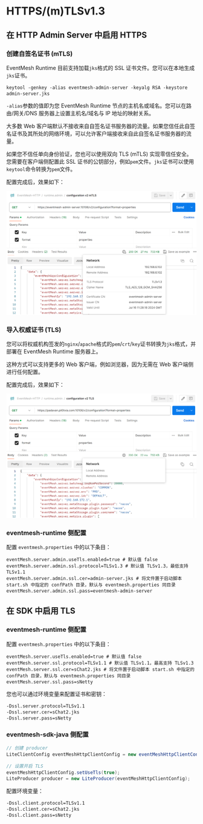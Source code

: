 # HTTPS/(m)TLSv1.3

## 在 HTTP Admin Server 中启用 HTTPS

### 创建自签名证书 (mTLS)

EventMesh Runtime 目前支持加载`jks`格式的 SSL 证书文件。您可以在本地生成`jks`证书。

```shell
keytool -genkey -alias eventmesh-admin-server -keyalg RSA -keystore admin-server.jks
```

`-alias`参数的值即为您 EventMesh Runtime 节点的主机名或域名。您可以在路由/网关/DNS 服务器上设置主机名/域名与 IP 地址的映射关系。

大多数 Web 客户端默认不接收来自自签名证书服务器的流量。如果您信任此自签名证书及其所处的网络环境，可以允许客户端接收来自此自签名证书服务器的流量。

如果您不信任单向身份验证，您也可以使用双向 TLS (mTLS) 实现零信任安全。您需要在客户端侧配置此 SSL 证书的公钥部分，例如`pem`文件。`jks`证书可以使用`keytool`命令转换为`pem`文件。

配置完成后，效果如下：

![mTLS](../../../../../../static/images/design-document/https/mTLS.png)

### 导入权威证书 (TLS)

您可以将权威机构签发的`nginx`/`apache`格式的`pem`/`crt`/`key`证书转换为`jks`格式，并部署在 EventMesh Runtime 服务器上。

这种方式可以支持更多的 Web 客户端，例如浏览器，因为无需在 Web 客户端侧进行任何配置。

配置完成后，效果如下：

![TLS](../../../../../../static/images/design-document/https/TLS.png)

###  eventmesh-runtime 侧配置

配置 `eventmesh.properties` 中的以下条目：

```properties
eventMesh.server.admin.useTls.enabled=true # 默认值 false
eventMesh.server.admin.ssl.protocol=TLSv1.3 # 默认值 TLSv1.3，最低支持 TLSv1.1
eventMesh.server.admin.ssl.cer=admin-server.jks # 将文件置于启动脚本 start.sh 中指定的 confPath 目录，默认与 eventmesh.properties 同目录
eventMesh.server.admin.ssl.pass=eventmesh-admin-server
```

## 在 SDK 中启用 TLS

### eventmesh-runtime 侧配置

配置 `eventmesh.properties` 中的以下条目：

```properties
eventMesh.server.useTls.enabled=true # 默认值 false
eventMesh.server.ssl.protocol=TLSv1.1 # 默认值 TLSv1.1，最高支持 TLSv1.3
eventMesh.server.ssl.cer=sChat2.jks # 将文件置于启动脚本 start.sh 中指定的 confPath 目录，默认与 eventmesh.properties 同目录
eventMesh.server.ssl.pass=sNetty
```

您也可以通过环境变量来配置证书和密钥：

```properties
-Dssl.server.protocol=TLSv1.1
-Dssl.server.cer=sChat2.jks
-Dssl.server.pass=sNetty
```

### eventmesh-sdk-java 侧配置

```java
// 创建 producer
LiteClientConfig eventMeshHttpClientConfig = new eventMeshHttpClientConfig();
```

```java
// 设置开启 TLS
eventMeshHttpClientConfig.setUseTls(true);
LiteProducer producer = new LiteProducer(eventMeshHttpClientConfig);
```

配置环境变量：

```properties
-Dssl.client.protocol=TLSv1.1
-Dssl.client.cer=sChat2.jks
-Dssl.client.pass=sNetty
```

